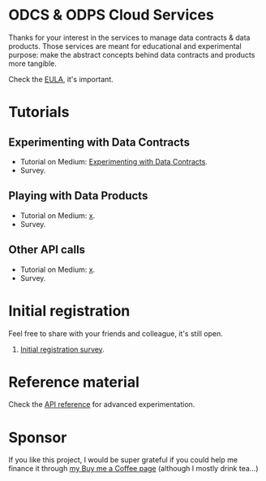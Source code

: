 # ODCS & ODPS Cloud Services

Thanks for your interest in the services to manage data contracts & data products. Those services are meant for educational and experimental purpose: make the abstract concepts behind data contracts and products more tangible.

Check the [EULA](https://github.com/jgpdotai/cloud-services/blob/main/eula.md), it's important.

# Tutorials

## Experimenting with Data Contracts

* Tutorial on Medium: [Experimenting with Data Contracts](https://medium.com/data-mesh-learning/experimenting-with-data-contracts-9d36219e139e).
* Survey.

## Playing with Data Products

* Tutorial on Medium: [x](x).
* Survey.

## Other API calls

* Tutorial on Medium: [x](x).
* Survey.

# Initial registration

Feel free to share with your friends and colleague, it's still open.

1. [Initial registration survey](https://jgp.ai/csreg).

# Reference material

Check the [API reference](api-reference.md) for advanced experimentation.

# Sponsor

If you like this project, I would be super grateful if you could help me finance it through [my Buy me a Coffee page](https://buymeacoffee.com/jgperrin) (although I mostly drink tea...)

